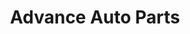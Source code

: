 ---
title: "Advance Auto Parts"
url: /colorado-springs/advance-auto-parts-south-nevada-avenue/
shop: Autoteile
---